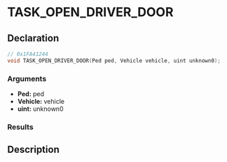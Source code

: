 # TASK_OPEN_DRIVER_DOOR

## Declaration
```cpp
// 0x1FA41244
void TASK_OPEN_DRIVER_DOOR(Ped ped, Vehicle vehicle, uint unknown0);
```

### Arguments
- **Ped:** ped
- **Vehicle:** vehicle
- **uint:** unknown0

### Results

## Description
